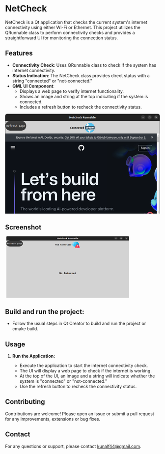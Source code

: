 # NetCheck

NetCheck is a Qt application that checks the current system's internet connectivity using either Wi-Fi or Ethernet. This project utilizes the QRunnable class to perform connectivity checks and provides a straightforward UI for monitoring the connection status.

## Features

- **Connectivity Check**: Uses QRunnable class to check if the system has internet connectivity.
- **Status Indication**: The NetCheck class provides direct status with a string "connected" or "not-connected."
- **QML UI Component**: 
  - Displays a web page to verify internet functionality.
  - Shows an image and string at the top indicating if the system is connected.
  - Includes a refresh button to recheck the connectivity status.

![QML UI Screenshot](netcheckss1.png) <!-- Add a screenshot of the QML UI here -->

## Screenshot
<img src="netcheckss1.png" height="200" width="00">
<img src="netcheckss2.png" height="200" width="400">


## Build and run the project:

   - Follow the usual steps in Qt Creator to build and run the project or cmake build.

## Usage

1. **Run the Application:**

    - Execute the application to start the internet connectivity check.
    - The UI will display a web page to check if the internet is working.
    - At the top of the UI, an image and a string will indicate whether the system is "connected" or "not-connected."
    - Use the refresh button to recheck the connectivity status.

## Contributing

Contributions are welcome! Please open an issue or submit a pull request for any improvements, extensions or bug fixes.

## Contact

For any questions or support, please contact [kunalf44@gmail.com](mailto:your-email@example.com).


